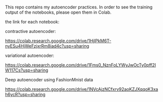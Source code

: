 This repo contains my autoencoder practices. In order to see the training output of the notebooks, please open them in Colab.

the link for each notebook:

contractive autoencoder:

https://colab.research.google.com/drive/1HjlPkM6T-nyESu4HjWeFzjxrRm8iad4c?usp=sharing

variational autoencoder:

https://colab.research.google.com/drive/1Fms0_NznFoLYWyJwOcTy0pff2IW117Cs?usp=sharing

Deep autoencoder using FashionMnist data

https://colab.research.google.com/drive/1NVcAjzNCfxrv92aoKZJXqqoK3xah6ycR?usp=sharing

